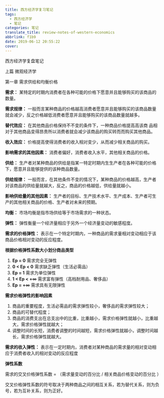 ```yaml
---
title: 西方经济学复习笔记
tags:
  - 西方经济学
  - 笔记
categories: 笔记
translate_title: review-notes-of-western-economics
abbrlink: f1b9
date: 2019-06-12 20:55:22
cover:
---
```

西方经济学复盘笔记

上篇 微观经济学

第一章 需求供给和均衡价格

**需求：** 某特定的时期内消费者在各种可能的价格下愿意并且能够购买的该商品的数量。

**需求规律：** 一般而⾔某种商品的价格越高消费者愿意并且能够购买的该商品数量就会减少，反之价格越低消费者愿意并且能够购买的该商品数量就越多。

**替代效应：** 在其他商品价格保持不不变的条件下，一种商品价格提⾼高该商 品相对于其他商品变得昂贵所以消费者就会减少该商品的购买转⽽而购买其他商品。

**收入效应：** 价格提高使得消费者的收入相对变少，从而减少相关商品的购买。

**影响需求的其他因素：** 消费者偏好，消费者收入水平，其他相关商品的价格。

**供给：** 生产者对某种商品的供给是指某一特定时期内⽣生产者在各种可能的价格下，愿意并且能够提供的该种商品数量。

**供给规律：** 一般而言，在其他条件不变的情况下，某种商品的价格越高，生产者对该商品的供给量就越大，反之，商品的价格越低，供给量就越小。

**影响供给量的其他因素：** 生产者的目标、生产技术水平、生产成本、生产者可生产的其他相关商品的价格、生产者对未来的预期。

**均衡：** 市场均衡是指市场供给等于市场需求的一种状态。

**弹性：** 弹性衡量一个经济量相应于另外一个经济量变动的敏感程度。

**需求的价格弹性：** 表示在一个特定时期内，一种商品的需求量相对变动相应于该商品价格相对变动的反应程度。

**根据价格弹性系数大小划分商品类型**

1. **Ep = 0** 需求完全无弹性
2. **0 < Ep < 0** 需求缺乏弹性（生活必需品）
3. **Ep = 1** 需求为单位弹性
4. **1 < Ep < +∞** 需求富有弹性（高档耐用品、奢侈品）
5. **Ep = +∞** 需求具有无限弹性

**需求价格弹性的影响因素**

1. 商品的重要程度，生活必需品的需求弹性较小，奢侈品的需求弹性较大；
2. 商品的可替代程度；
3. 商品的消费支出在总支出中的比重，比重越小，需求价格弹性就越小，比重越大，需求价格弹性就越大；
4. 调整时间的长短，消费者调整的时间越短，需求价格弹性就越小，调整时间越长，需求价格弹性就越大。

**需求的收入弹性：** 表示在一定时期内，消费者对某种商品的需求量的相对变动相应于消费者收入的相对变动的反应程度

**弹性系数**

需求的交叉价格弹性系数 = （需求量变动的百分比 / 相关商品价格变动的百分比 ）

交叉价格弹性系数的符号取决于两种商品之间的相互关系，若为替代关系，则为负号，若为互补关系，则为正好。

